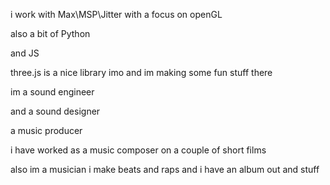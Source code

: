 i work with Max\MSP\Jitter with a focus on openGL

also a bit of Python

and JS

three.js is a nice library imo and im making some fun stuff there

im a sound engineer

and a sound designer

a music producer

i have worked as a music composer on a couple of short films

also im a musician i make beats and raps and i have an album out and stuff
